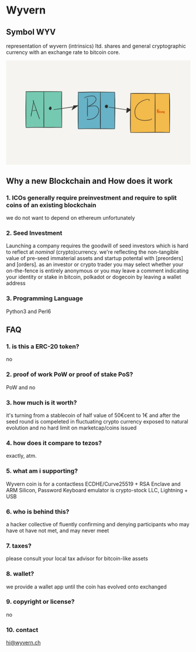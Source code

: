 # Wyvern

## Symbol WYV

representation of wyvern (intrinsics) ltd. shares and general cryptographic currency with an exchange rate to bitcoin core.

![linkedlist blockchain](B40E11D9-40F1-495D-94D7-930CCCEE0D22.jpeg)

## Why a new Blockchain and How does it work 
### 1. ICOs generally require preinvestment and require to split coins of an existing blockchain

we do not want to depend on ethereum unfortunately

### 2. Seed Investment

Launching a company requires the goodwill of seed investors which is hard to reflect at *nominal* (crypto)currency. we're reflecting the non-tangible value of pre-seed immaterial assets and startup potental with [preorders] and [orders]. as an investor or crypto trader you may select whether your on-the-fence is entirely anonymous or you may leave a comment indicating your identity or stake in bitcoin, polkadot or dogecoin by leaving a wallet address

### 3. Programming Language

Python3 and Perl6

## FAQ

### 1. is this a ERC-20 token?

no

### 2. proof of work PoW or proof of stake PoS? 

PoW and no

### 3. how much is it worth? 

it's turning from a stablecoin of half value of 50€cent to 1€ and after the seed round is compeleted in fluctuating crypto currency exposed to natural evolution and no hard limit on marketcap/coins issued

### 4. how does it compare to tezos?

exactly, atm. 

### 5. what am i supporting? 

Wyvern coin is for a contactless ECDHE/Curve25519 + RSA Enclave and ARM Silicon, Password Keyboard emulator is crypto-stock LLC, Lightning + USB

### 6. who is behind this? 

a hacker collective of fluently confirming and denying participants who may have ot have not met, and may never meet

### 7. taxes? 

please consult your local tax advisor for bitcoin-like assets

### 8. wallet? 

we provide a wallet app until the coin has evolved onto exchanged

### 9. copyright or license? 

no

### 10. contact

hi@wyvern.ch
